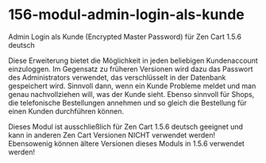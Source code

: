 # 156-modul-admin-login-als-kunde
Admin Login als Kunde (Encrypted Master Password) für Zen Cart 1.5.6 deutsch

Diese Erweiterung bietet die Möglichkeit in jeden beliebigen Kundenaccount einzuloggen.
Im Gegensatz zu früheren Versionen wird dazu das Passwort des Administrators verwendet, das verschlüsselt in der Datenbank gespeichert wird.
Sinnvoll dann, wenn ein Kunde Probleme meldet und man genau nachvollziehen will, was der Kunde sieht.
Ebenso sinnvoll für Shops, die telefonische Bestellungen annehmen und so gleich die Bestellung für einen Kunden durchführen können.

Dieses Modul ist ausschließlich für Zen Cart 1.5.6 deutsch geeignet und kann in anderen Zen Cart Versionen NICHT verwendet werden!
Ebensowenig können ältere Versionen dieses Moduls in 1.5.6 verwendet werden!
